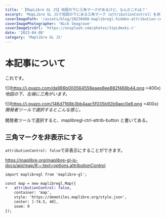 ```yaml
---
title: '【MapLibre GL JS】地図の下に三角マークがあるけど、なんだこれは？'
excerpt: 'MapLibre GL JSで地図の下にある三角マーク（attributionControl）を非表示にする方法を紹介する。'
coverImagePath: '/assets/blog/20230408-maplibregl-hidden-attribution-control/cover.jpg'
coverImagePhotographer: 'Nick Seagrave'
coverImageSrcUrl: 'https://unsplash.com/photos/1tpLdmxki-c'
date: '2023-04-08'
category: 'Maplibre GL JS'
---
```


# 本記事について

これです。

![](https://i.gyazo.com/da986b000564556eaee8ee882f468b44.png =400x)_地図の下、左端に三角がいます。_

![](https://i.gyazo.com/146d7168b3bb4aac5f035b92b9aec0e8.png =400x)_開発者ツールで選択するとこんな感じ。_

開発者ツールで選択すると、maplibregl-ctrl-attrib-button と書いてある。

## 三角マークを非表示にする

`attributionControl: false`で非表示にすることができます。

https://maplibre.org/maplibre-gl-js-docs/api/map/#:~:text=options.attributionControl

```diff js
import maplibregl from 'maplibre-gl';

const map = new maplibregl.Map({
+   attributionControl: false,
    container: 'map',
    style: 'https://demotiles.maplibre.org/style.json',
    center: [-74.5, 40],
    zoom: 9
});
```
